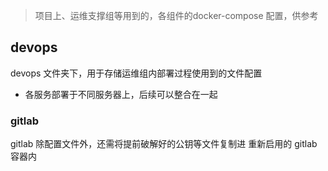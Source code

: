 > 项目上、运维支撑组等用到的，各组件的docker-compose 配置，供参考

## devops

devops 文件夹下，用于存储运维组内部署过程使用到的文件配置

- 各服务部署于不同服务器上，后续可以整合在一起

### gitlab

gitlab 除配置文件外，还需将提前破解好的公钥等文件复制进 重新启用的 gitlab 容器内
